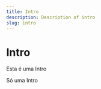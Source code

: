 ```yaml
---
title: Intro
description: Description of intro
slug: intro
---
```


# Intro

Esta é uma Intro

<!--more-->

Só uma Intro